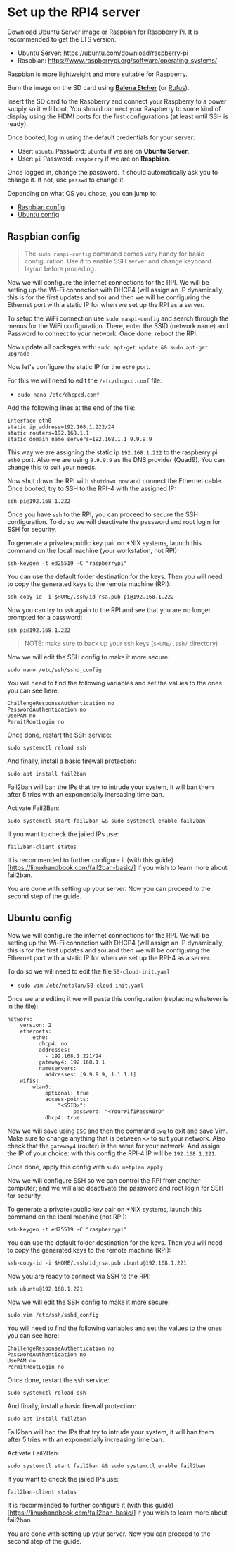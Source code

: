 # Set up the RPI4 server

Download Ubuntu Server image or Raspbian for Raspberry Pi. It is recommended to get the LTS version.

- Ubuntu Server: https://ubuntu.com/download/raspberry-pi
- Raspbian: https://www.raspberrypi.org/software/operating-systems/

Raspbian is more lightweight and more suitable for Raspberry.

Burn the image on the SD card using [**Balena Etcher**](https://www.balena.io/etcher/) (or [Rufus](https://rufus.ie/en_US/)).

Insert the SD card to the Raspberry and connect your Raspberry to a power supply so it will boot. You should connect your Raspberry to some kind of display using the HDMI ports for the first configurations (at least until SSH is ready).

Once booted, log in using the default credentials for your server:

- User: `ubuntu` Password: `ubuntu` if we are on **Ubuntu Server**.
- User: `pi` Password: `raspberry` if we are on **Raspbian**.

Once logged in, change the password. It should automatically ask you to change it. If not, use `passwd` to change it.

Depending on what OS you chose, you can jump to:
- [Raspbian config](https://github.com/pluja/Selfhosted-Google-Photos-Alternative/blob/main/01-Setting-Up-The-Server.md#raspbian-config)
- [Ubuntu config](https://github.com/pluja/Selfhosted-Google-Photos-Alternative/blob/main/01-Setting-Up-The-Server.md#ubuntu-config)

## Raspbian config

> The `sudo raspi-config` command comes very handy for basic configuration. Use it to enable SSH server and change keyboard layout before proceding.

Now we will configure the internet connections for the RPI. We will be setting up the Wi-Fi connection with DHCP4 (will assign an IP dynamically; this is for the first updates and so) and then we will be configuring the Ethernet port with a static IP for when we set up the RPI as a server.

To setup the WiFi connection use `sudo raspi-config` and search through the menus for the WiFi configuration. There, enter the SSID (network name) and Password to connect to your network. Once done, reboot the RPI.

Now update all packages with:
`sudo apt-get update && sudo apt-get upgrade`

Now let's configure the static IP for the `eth0` port.

For this we will need to edit the `/etc/dhcpcd.conf` file:
- `sudo nano /etc/dhcpcd.conf`

Add the following lines at the end of the file:

```
interface eth0
static ip_address=192.168.1.222/24    
static routers=192.168.1.1
static domain_name_servers=192.168.1.1 9.9.9.9
```

This way we are assigning the static ip `192.168.1.222` to the raspberry pi `eth0` port. Also we are using `9.9.9.9` as the DNS provider (Quad9). You can change this to suit your needs.

Now shut down the RPI with `shutdown now` and connect the Ethernet cable. Once booted, try to SSH to the RPI-4 with the assigned IP:

`ssh pi@192.168.1.222`

Once you have `ssh` to the RPI, you can proceed to secure the SSH configuration. To do so we will deactivate the password and root login for SSH for security.

To generate a private+public key pair on *NIX systems, launch this command on the local machine (your workstation, not RPI):

`ssh-keygen -t ed25519 -C "raspberrypi" `

You can use the default folder destination for the keys. Then you will need to copy the generated keys to the remote machine (RPI):

`ssh-copy-id -i $HOME/.ssh/id_rsa.pub pi@192.168.1.222`

Now you can try to `ssh` again to the RPI and see that you are no longer prompted for a password:

`ssh pi@192.168.1.222`

> NOTE: make sure to back up your ssh keys (`$HOME/.ssh/` directory)

Now we will edit the SSH config to make it more secure:

`sudo nano /etc/ssh/sshd_config`

You will need to find the following variables and set the values to the ones you can see here:

```
ChallengeResponseAuthentication no
PasswordAuthentication no
UsePAM no
PermitRootLogin no
```

Once done, restart the SSH service:

`sudo systemctl reload ssh`

And finally, install a basic firewall protection:

`sudo apt install fail2ban`

Fail2ban will ban the IPs that try to intrude your system, it will ban them after 5 tries with an exponentially increasing time ban.

Activate Fail2Ban:

`sudo systemctl start fail2ban && sudo systemctl enable fail2ban`

If you want to check the jailed IPs use:

`fail2ban-client status`

It is recommended to further configure it (with this guide)[https://linuxhandbook.com/fail2ban-basic/] if you wish to learn more about fail2ban.

You are done with setting up your server. Now you can proceed to the second step of the guide.

## Ubuntu config

Now we will configure the internet connections for the RPI. We will be setting up the Wi-Fi connection with DHCP4 (will assign an IP dynamically; this is for the first updates and so) and then we will be configuring the Ethernet port with a static IP for when we set up the RPI-4 as a server.

To do so we will need to edit the file `50-cloud-init.yaml`

- `sudo vim /etc/netplan/50-cloud-init.yaml`

Once we are editing it we will paste this configuration (replacing whatever is in the file):

```
network:
    version: 2
    ethernets:
        eth0:
          dhcp4: no
          addresses:
            - 192.168.1.221/24
          gateway4: 192.168.1.1
          nameservers:
            addresses: [9.9.9.9, 1.1.1.1]
    wifis:
        wlan0:
            optional: true
            access-points:
                "<SSID>":
                     password: "<YourW1f1PassW0rD"
            dhcp4: true
```

Now we will save using `ESC` and then the command `:wq` to exit and save Vim. Make sure to change anything that is between `<>` to suit your network. Also check that the `gateway4` (router) is the same for your network. And assign the IP of your choice: with this config the RPI-4 IP will be `192.168.1.221`.

Once done, apply this config with `sudo netplan apply`.

Now we will configure SSH so we can control the RPI from another computer; and we will also deactivate the password and root login for SSH for security.

To generate a private+public key pair on *NIX systems, launch this command on the local machine (not RPI):

`ssh-keygen -t ed25519 -C "raspberrypi" `

You can use the default folder destination for the keys. Then you will need to copy the generated keys to the remote machine (RPI):

`ssh-copy-id -i $HOME/.ssh/id_rsa.pub ubuntu@192.168.1.221`

Now you are ready to connect via SSH to the RPI:

`ssh ubuntu@192.168.1.221`

Now we will edit the SSH config to make it more secure:

`sudo vim /etc/ssh/sshd_config`

You will need to find the following variables and set the values to the ones you can see here:

```
ChallengeResponseAuthentication no
PasswordAuthentication no
UsePAM no
PermitRootLogin no
```

Once done, restart the ssh service:

`sudo systemctl reload ssh`

And finally, install a basic firewall protection:

`sudo apt install fail2ban`

Fail2ban will ban the IPs that try to intrude your system, it will ban them after 5 tries with an exponentially increasing time ban.

Activate Fail2Ban:

`sudo systemctl start fail2ban && sudo systemctl enable fail2ban`

If you want to check the jailed IPs use:

`fail2ban-client status`

It is recommended to further configure it (with this guide)[https://linuxhandbook.com/fail2ban-basic/] if you wish to learn more about fail2ban.

You are done with setting up your server. Now you can proceed to the second step of the guide.
